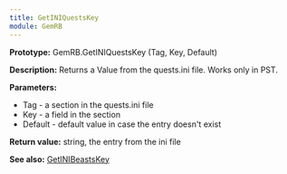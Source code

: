 ```yaml
---
title: GetINIQuestsKey
module: GemRB
---
```


**Prototype:** GemRB.GetINIQuestsKey (Tag, Key, Default)

**Description:** Returns a Value from the quests.ini file. 
Works only in PST.

**Parameters:**
  * Tag - a section in the quests.ini file
  * Key - a field in the section
  * Default - default value in case the entry doesn't exist

**Return value:** string, the entry from the ini file

**See also:** [GetINIBeastsKey](GetINIBeastsKey.md)

